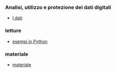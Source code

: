 ### Analisi, utilizzo e protezione dei dati digitali
- [I dati](http://albertoferrari.github.io/analisi_dati/lezioni/DD01-dati.pdf)

### letture
- [esempi in Python](https://github.com/albertoferrari/oop-Python/tree/main/esempi)

### materiale
- [materiale](https://albertoferrari.github.io/oop-Python/materiale)
